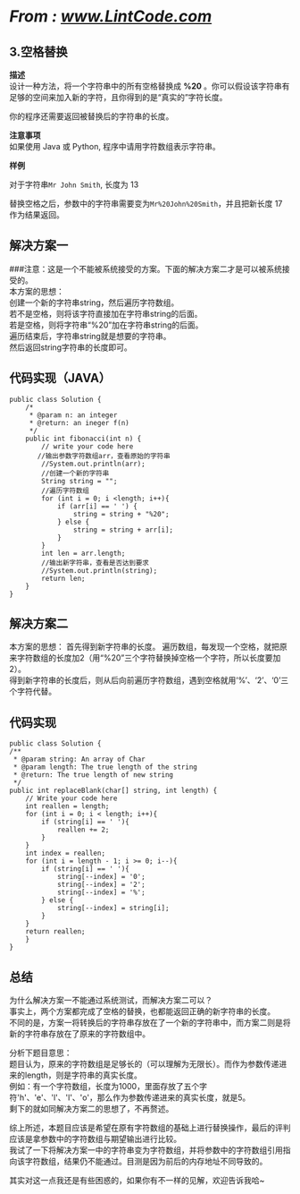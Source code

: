 # *From : www.LintCode.com*
## 3.空格替换
**描述**  
设计一种方法，将一个字符串中的所有空格替换成 **%20** 。你可以假设该字符串有足够的空间来加入新的字符，且你得到的是“真实的”字符长度。

你的程序还需要返回被替换后的字符串的长度。

**注意事项**  
如果使用 Java 或 Python, 程序中请用字符数组表示字符串。  

**样例**

对于字符串`Mr John Smith`, 长度为 13

替换空格之后，参数中的字符串需要变为`Mr%20John%20Smith`，并且把新长度 17 作为结果返回。
 
## 解决方案一
###注意：这是一个不能被系统接受的方案。下面的解决方案二才是可以被系统接受的。  
本方案的思想：  
创建一个新的字符串string，然后遍历字符数组。  
若不是空格，则将该字符直接加在字符串string的后面。  
若是空格，则将字符串“%20”加在字符串string的后面。  
遍历结束后，字符串string就是想要的字符串。  
然后返回string字符串的长度即可。
## 代码实现（JAVA）
	
	public class Solution {
	    /*
	     * @param n: an integer
	     * @return: an ineger f(n)
	     */
	    public int fibonacci(int n) {
	        // write your code here
	       //输出参数字符数组arr，查看原始的字符串
			//System.out.println(arr);
	        //创建一个新的字符串
	        String string = "";
	        //遍历字符数组
	        for (int i = 0; i <length; i++){
	            if (arr[i] == ' ') {
	                string = string + "%20";
	            } else {
	                string = string + arr[i];
	            }
	        }
	        int len = arr.length;
	        //输出新字符串，查看是否达到要求
	        //System.out.println(string);
	        return len;
	    }
	}
	
## 解决方案二
本方案的思想：
首先得到新字符串的长度。
遍历数组，每发现一个空格，就把原来字符数组的长度加2（用“%20”三个字符替换掉空格一个字符，所以长度要加2）。  
得到新字符串的长度后，则从后向前遍历字符数组，遇到空格就用‘%’、‘2’、‘0’三个字符代替。  
## 代码实现
	public class Solution {
    /**
     * @param string: An array of Char
     * @param length: The true length of the string
     * @return: The true length of new string
     */
    public int replaceBlank(char[] string, int length) {
        // Write your code here
        int reallen = length;
        for (int i = 0; i < length; i++){
            if (string[i] == ' '){
                reallen += 2;
            }
        }
        int index = reallen;
        for (int i = length - 1; i >= 0; i--){
            if (string[i] == ' '){
                string[--index] = '0';
                string[--index] = '2';
                string[--index] = '%';
            } else {
                string[--index] = string[i];
            }
        }
        return reallen;
    	}
 	}

## 总结  
为什么解决方案一不能通过系统测试，而解决方案二可以？  
事实上，两个方案都完成了空格的替换，也都能返回正确的新字符串的长度。  
不同的是，方案一将转换后的字符串存放在了一个新的字符串中，而方案二则是将新的字符串存放在了原来的字符数组中。  

分析下题目意思：  
题目认为，原来的字符数组是足够长的（可以理解为无限长）。而作为参数传递进来的length，则是字符串的真实长度。  
例如：有一个字符数组，长度为1000，里面存放了五个字符'h'、'e'、'l'、'l'、'o'，那么作为参数传递进来的真实长度，就是5。  
剩下的就如同解决方案二的思想了，不再赘述。  

综上所述，本题目应该是希望在原有字符数组的基础上进行替换操作，最后的评判应该是拿参数中的字符数组与期望输出进行比较。  
我试了一下将解决方案一中的字符串变为字符数组，并将参数中的字符数组引用指向该字符数组，结果仍不能通过。目测是因为前后的内存地址不同导致的。  

其实对这一点我还是有些困惑的，如果你有不一样的见解，欢迎告诉我哈~